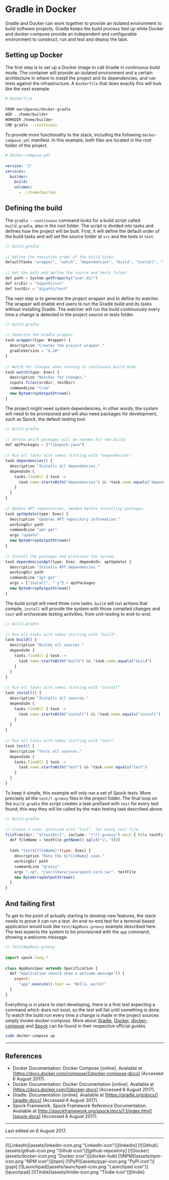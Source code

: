 # Gradle in Docker

Gradle and Docker can work together to provide an isolated environment to build
software projects. Gradle keeps the build process tied up while Docker and
docker-compose provide an independent and configurable environment to construct,
run and test and deploy the task.

## Setting up Docker

The first step is to set up a Docker image to call Gradle in continuous build
mode. The container will provide an isolated environment and a certain
architecture in where to install the project and its dependencies, and run tests
against the infrastructure. A `Dockerfile` that does exactly this will look like
the next example.

```bash
# Dockerfile

FROM marcbperez/docker-gradle
ADD . /home/builder
WORKDIR /home/builder
CMD gradle --continuous
```

To provide more functionality to the stack, including the following
`docker-compose.yml` manifest. In this example, both files are located in the
root folder of the project.

```yaml
# docker-compose.yml

version: '2'
services:
  builder:
    build: .
    volumes:
      - .:/home/builder
```

## Defining the build

The `gradle --continuous` command looks for a build script called
`build.gradle`, also in the root folder. The script is divided into tasks and
defines how the project will be built. First, it will define the default order
of the build tasks and will set the source folder at `src` and the tests in
`test`.

```javascript
// build.gradle

// Define the execution order of the build tasks.
defaultTasks "wrapper", "watch", "dependencies", "build", "install", "test"

// Get the path and define the source and tests folder.
def path = System.getProperty("user.dir")
def srcDir = "${path}/src"
def testDir = "${path}/test"
```

The next step is to generate the project wrapper and to define its watcher. The
wrapper will enable end users to run the Gradle build and its tasks without
installing Gradle. The watcher will run the build continuously every time a
change is detected in the project source or tests folder.

```javascript
// build.gradle

// Generate the Gradle wrapper.
task wrapper(type: Wrapper) {
  description "Creates the project wrapper."
  gradleVersion = "4.10"
}

// Watch for changes when running in continuous build mode.
task watch(type: Exec) {
  description "Watches for changes."
  inputs.files(srcDir, testDir)
  commandLine "true"
  new ByteArrayOutputStream()
}
```

The project might need system dependencies, in other words, the system will need
to be provisioned and will also need packages for development, such as Spock,
the default testing tool.

```javascript
// build.gradle

// Define which packages will be needed for the build.
def aptPackages = ["libspock-java"]

// Run all tasks with names starting with "dependencies".
task dependencies() {
  description "Installs all dependencies."
  dependsOn {
    tasks.findAll { task ->
      task.name.startsWith("dependencies") && !task.name.equals("dependencies")
    }
  }
}

// Update APT repositories, needed before installing packages.
task aptUpdate(type: Exec) {
  description "Updates APT repository information."
  workingDir path
  commandLine "apt-get"
  args "update"
  new ByteArrayOutputStream()
}

// Install the packages and provision the system.
task dependenciesApt(type: Exec, dependsOn: aptUpdate) {
  description "Installs APT dependencies."
  workingDir path
  commandLine "apt-get"
  args = ["install", "-y"] + aptPackages
  new ByteArrayOutputStream()
}
```

The build script will need three core tasks. `build` will run actions that
compile, `install` will provide the system with those compiled changes and
`test` will orchestrate testing activities, from unit-testing to end-to-end.

```javascript
// build.gradle

// Run all tasks with names starting with "build".
task build() {
  description "Builds all sources."
  dependsOn {
    tasks.findAll { task ->
      task.name.startsWith("build") && !task.name.equals("build")
    }
  }
}

// Run all tasks with names starting with "install".
task install() {
  description "Installs all sources."
  dependsOn {
    tasks.findAll { task ->
      task.name.startsWith("install") && !task.name.equals("install")
    }
  }
}

// Run all tasks with names starting with "test".
task test() {
  description "Tests all sources."
  dependsOn {
    tasks.findAll { task ->
      task.name.startsWith("test") && !task.name.equals("test")
    }
  }
}
```

To keep it simple, this example will only run a set of Spock tests. More
precisely all the `test/*.groovy` files in the project folder. The final loop
on the `build.gradle` the script creates a task prefixed with `test` for every
test found, this way they will be called by the main testing task described
above.

```javascript
// build.gradle

// Create a task, prefixed with "test", for every test file.
fileTree(dir: "${testDir}", include: "**/*.groovy").each { File testFile ->
  def fileName = testFile.getName().split("\\.")[0]

  task "test${fileName}"(type: Exec) {
    description "Runs the ${fileName} case."
    workingDir path
    commandLine "groovy"
    args "-cp", "/usr/share/java/spock-core.jar", testFile
    new ByteArrayOutputStream()
  }
}
```

## And failing first

To get to the point of actually starting to develop new features, the stack
needs to prove it can run a test. An end-to-end test for a terminal based
application would look like `test/AppRuns.groovy` example described here. The
test expects the system to be provisioned with the `app` command, showing a
welcome message.

```javascript
// test/AppRuns.groovy

import spock.lang.*

class AppRunsSpec extends Specification {
  def "Application should show a welcome message"() {
    expect:
      "app".execute().text == "Hello, world!"
  }
}
```

Everything is in place to start developing, there is a first test expecting a
command which does not exist, so the test will fail until something is done. To
watch the build run every time a change is made in the project sources simply
invoke docker-compose. More about [Gradle][gradle-docs], [Docker][docker-docs],
[docker-compose][docker-compose-docs] and [Spock][spock-docs] can be found in
their respective official guides.

```bash
sudo docker-compose up
```

---

## References

  - Docker Documentation. Docker Compose [online]. Available at
    [https://docs.docker.com/compose/][docker-compose-docs]
    (Accessed 6 August 2017).
  - Docker Documentation. Docker Documentation [online]. Available at
    [https://docs.docker.com/][docker-docs]
    (Accessed 6 August 2017).
  - Gradle. Documentation [online]. Available at
    [https://gradle.org/docs/][gradle-docs]
    (Accessed 6 August 2017).
  - Spock Framework. Spock Framework Reference Documentation. Available at
    [http://spockframework.org/spock/docs/1.1/index.html][spock-docs]
    (Accessed 6 August 2017).

---

Last edited on 6 August 2017.

---

[docker-compose-docs]: https://docs.docker.com/compose/
[docker-docs]: https://docs.docker.com/
[gradle-docs]: https://gradle.org/docs/
[spock-docs]: http://spockframework.org/spock/docs/1.1/index.html

<p class="flex-center">
[![LinkedIn](assets/linkedin-icon.png "LinkedIn icon")][linkedin]
[![Github](assets/github-icon.png "Github icon")][github-repository]
[![Docker](assets/docker-icon.png "Docker icon")][docker-hub]
[![NPM](assets/npm-icon.png "NPM icon")][npm]
[![PyPI](assets/pypi-icon.png "PyPI icon")][pypi]
[![Launchpad](assets/launchpad-icon.png "Launchpad icon")][launchpad]
[![Tindie](assets/tindie-icon.png "Tindie icon")][tindie]
</p>

[docker-hub]: https://hub.docker.com/u/marcbperez/
[github-repository]: https://github.com/marcbperez
[launchpad]: https://launchpad.net/~marcbperez/
[linkedin]: https://linkedin.com/in/marcbperez/
[npm]: https://npmjs.com/~marcbperez/
[pypi]: https://pypi.org/user/marcbperez/
[tindie]: https://tindie.com/stores/marcbperez/
